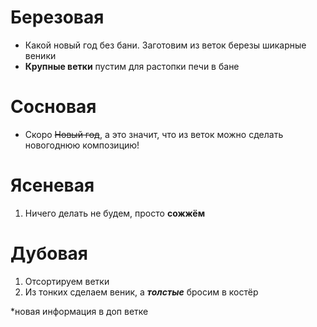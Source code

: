 # Березовая
* Какой новый год без бани. Заготовим из веток березы шикарные веники
* **Крупные ветки** пустим для растопки печи в бане

# Сосновая
* Скоро ~~Новый год~~, а это значит, что из веток можно сделать новогоднюю композицию!

# Ясеневая
1. Ничего делать не будем, просто **сожжём**

# Дубовая
1. Отсортируем ветки
2. Из тонких сделаем веник, а ***толстые*** бросим в костёр

*новая информация в доп ветке